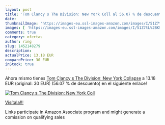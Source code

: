 ```yaml
---
layout: post
title: 'Tom Clancy s The Division: New York Coll al 56.07 % de descuento'
date: 
thumbnailImage: 'https://images-eu.ssl-images-amazon.com/images/I/51Z7tL%2BKS1L._SL200_.jpg'
images: [ 'https://images-eu.ssl-images-amazon.com/images/I/51Z7tL%2BKS1L._SL200_.jpg' ]
comments: true
category: ofertas
author: ring
slug: 1452148279
description:
actualPrice: 13.18 EUR
comparePrice: 30 EUR
inStock: true
---
```


Ahora mismo tienes [Tom Clancy s The Division: New York Collapse](https://www.amazon.es/dp/1452148279/?tag=tolees-21) a 13.18 EUR (original: 30 EUR) (56.07 %  de descuento) en el siguiente enlace!

[![Tom Clancy s The Division: New York Coll](https://images-eu.ssl-images-amazon.com/images/I/51Z7tL%2BKS1L._SL200_.jpg)](https://www.amazon.es/dp/1452148279/?tag=tolees-21)

[Visítala!!!](https://www.amazon.es/dp/1452148279/?tag=tolees-21)

Links participate in Amazon Associate program and might generate a comission on qualifying sales
